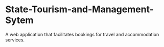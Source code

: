 # State-Tourism-and-Management-Sytem
A web application that facilitates bookings for travel and accommodation services.
